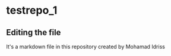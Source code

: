 # testrepo_1

## Editing the file 

It's a markdown file in this repository created by Mohamad Idriss

